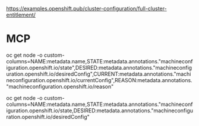 https://examples.openshift.pub/cluster-configuration/full-cluster-entitlement/


# MCP
 oc get node -o custom-columns=NAME:metadata.name,STATE:metadata.annotations."machineconfiguration\.openshift\.io/state",DESIRED:metadata.annotations."machineconfiguration\.openshift\.io/desiredConfig",CURRENT:metadata.annotations."machineconfiguration\.openshift\.io/currentConfig",REASON:metadata.annotations."machineconfiguration\.openshift\.io/reason"


oc get node -o custom-columns=NAME:metadata.name,STATE:metadata.annotations."machineconfiguration\.openshift\.io/state,DESIRED:metadata.annotations."machineconfiguration\.openshift\.io/desiredConfig"


